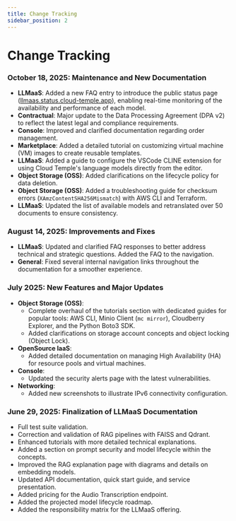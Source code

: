 ```yaml
---
title: Change Tracking
sidebar_position: 2
---
```


# Change Tracking

### October 18, 2025: Maintenance and New Documentation

- **LLMaaS**: Added a new FAQ entry to introduce the public status page ([llmaas.status.cloud-temple.app](https://llmaas.status.cloud-temple.app/)), enabling real-time monitoring of the availability and performance of each model.
- **Contractual**: Major update to the Data Processing Agreement (DPA v2) to reflect the latest legal and compliance requirements.
- **Console**: Improved and clarified documentation regarding order management.
- **Marketplace**: Added a detailed tutorial on customizing virtual machine (VM) images to create reusable templates.
- **LLMaaS**: Added a guide to configure the VSCode CLINE extension for using Cloud Temple's language models directly from the editor.
- **Object Storage (OSS)**: Added clarifications on the lifecycle policy for data deletion.
- **Object Storage (OSS)**: Added a troubleshooting guide for checksum errors (`XAmzContentSHA256Mismatch`) with AWS CLI and Terraform.
- **LLMaaS**: Updated the list of available models and retranslated over 50 documents to ensure consistency.

### August 14, 2025: Improvements and Fixes

- **LLMaaS**: Updated and clarified FAQ responses to better address technical and strategic questions. Added the FAQ to the navigation.
- **General**: Fixed several internal navigation links throughout the documentation for a smoother experience.

### July 2025: New Features and Major Updates

- **Object Storage (OSS)**:
    - Complete overhaul of the tutorials section with dedicated guides for popular tools: AWS CLI, Minio Client (`mc mirror`), Cloudberry Explorer, and the Python Boto3 SDK.
    - Added clarifications on storage account concepts and object locking (Object Lock).
- **OpenSource IaaS**:
    - Added detailed documentation on managing High Availability (HA) for resource pools and virtual machines.
- **Console**:
    - Updated the security alerts page with the latest vulnerabilities.
- **Networking**:
    - Added new screenshots to illustrate IPv6 connectivity configuration.

### June 29, 2025: Finalization of LLMaaS Documentation

- Full test suite validation.
- Correction and validation of RAG pipelines with FAISS and Qdrant.
- Enhanced tutorials with more detailed technical explanations.
- Added a section on prompt security and model lifecycle within the concepts.
- Improved the RAG explanation page with diagrams and details on embedding models.
- Updated API documentation, quick start guide, and service presentation.
- Added pricing for the Audio Transcription endpoint.
- Added the projected model lifecycle roadmap.
- Added the responsibility matrix for the LLMaaS offering.
